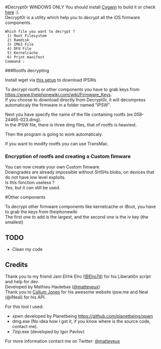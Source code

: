 #Decrypt0r
WINDOWS ONLY
You should install [Cygwin](https://www.cygwin.com/) to build it or check [here](https://github.com/matteyeux/Decrypt0r-for-Windows/releases/download/Decrypt0r/decrypt0r.exe) :).<br> 
Decrypt0r is a utility which help you to decrypt all the iOS firmware components. <br>

```
Which file you want to decrypt ?  
 1) Root Filesystem               
 2) Ramdisk                       
 3) IMG3 File                     
 4) DFU File                      
 5) Kernelcache                   
 6) Print manifest                
Command :
```

###Rootfs decrypting

Install wget via [this setup](http://downloads.sourceforge.net/gnuwin32/wget-1.11.4-1-setup.exe) to download IPSWs 

To decrypt rootfs or other components you have to grab keys from https://www.theiphonewiki.com/wiki/Firmware_Keys. <br>
If you choose to download directly from Decrypt0r, it will decompress automaticaly the firmware in a folder named "IPSW". <br>

Next you have specify the name of the file containing rootfs (ex 058-24465-023.dmg). <br>
In the IPSW file, there is three dmg files, that of rootfs is heaviest. <br>

Then the program is going to work automaticaly. <br>

If you want to modify rootfs you can use TransMac. <br>

### Encryption of rootfs and creating a Custom fimware

You can now create your own Custom fimware. <br>
Downgrades are already impossible without SHSHs blobs, on devices that do not have low level exploits. <br>
Is this fonction useless ? <br>
Yes, but it can still be used. <br>

#Other components

To decrypt other firmware components like kernelcache or iBoot, you have to grab the keys from theiphonewiki <br>
The first one to add is the largest, and the second one is the iv key (the smallest) <br>

## TODO

- Clean my code <br>

## Credits

Thank you to my friend Jam Elrhk Elro ([@Elro74](https://twitter.com/Elro74)) for his Liberati0n script and help for dev. <br>
Developed by Mathieu Hautebas ([@matteyeux](https://twitter.com/matteyeux)) <br>
Thank you to [Callum Jones](https://twitter.com/icj_) for his awesome website ipsw.me and Neal (@iNeal) for his API.<br>

For this tool I used: <br>

- xpwn developed by Planetbeing https://github.com/planetbeing/xpwn <br>
- dmg.exe (No idea how I got it, if you know where is the source code, contact me). <br>
- 7zip.exe (developed by Igor Pavlov) <br>

For more information contact me on Twitter: [@matteyeux](https://twitter.com/matteyeux) <br>
